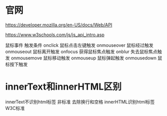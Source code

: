 # 官网

https://developer.mozilla.org/en-US/docs/Web/API

https://www.w3schools.com/js/js_api_intro.asp

鼠标事件
触发条件
onclick
鼠标点击左键触发
onmouseover
鼠标经过触发
onmouseout
鼠标离开触发
onfocus
获得鼠标焦点触发
onblur
失去鼠标焦点触发
onmousemove
鼠标移动触发
onmouseup
鼠标弹起触发
onmousedown
鼠标按下触发

# innerText和innerHTML区别

innerText不识别html标签 非标准 去除换行和空格
innerHTML识别html标签 W3C标准
